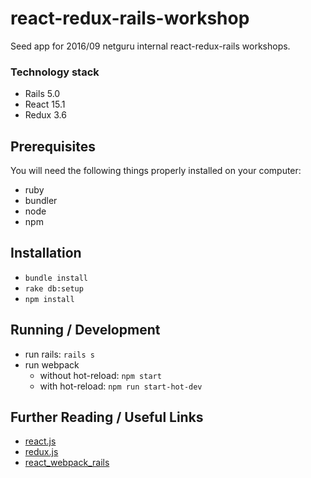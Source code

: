 # react-redux-rails-workshop

Seed app for 2016/09 netguru internal react-redux-rails workshops.

### Technology stack
 * Rails 5.0
 * React 15.1
 * Redux 3.6

## Prerequisites

You will need the following things properly installed on your computer:
 * ruby
 * bundler
 * node
 * npm

## Installation
* `bundle install`
* `rake db:setup`
* `npm install`

## Running / Development
* run rails: `rails s`
* run webpack
  * without hot-reload: `npm start`
  * with hot-reload: `npm run start-hot-dev`

## Further Reading / Useful Links
* [react.js](https://facebook.github.io/react/)
* [redux.js](http://redux.js.org/)
* [react_webpack_rails](https://github.com/netguru/react_webpack_rails)
